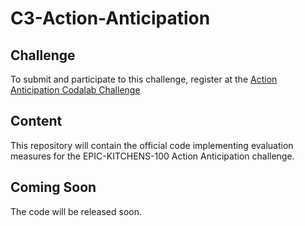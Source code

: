 # C3-Action-Anticipation

## Challenge
To submit and participate to this challenge, register at the [Action Anticipation Codalab Challenge](https://competitions.codalab.org/competitions/25925)

## Content
This repository will contain the official code implementing evaluation measures for the EPIC-KITCHENS-100 Action Anticipation challenge.

## Coming Soon
The code will be released soon.
